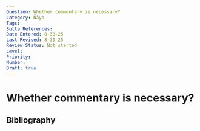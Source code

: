 ```yaml
---
Question: Whether commentary is necessary?
Category: Ñāya
Tags: 
Sutta References: 
Date Entered: 8-30-25
Last Revised: 8-30-25
Review Status: Not started
Level: 
Priority: 
Number: 
Draft: true
---
```


# Whether commentary is necessary?

## Bibliography

<!-- 

Notes:



 -->